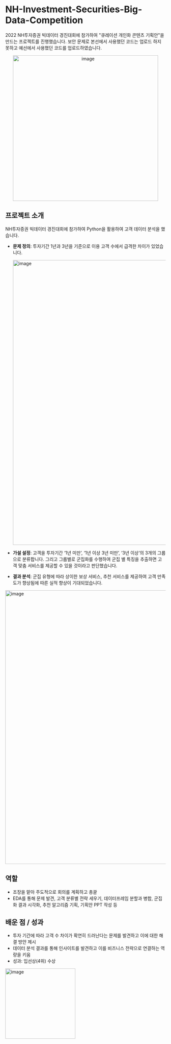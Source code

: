 # NH-Investment-Securities-Big-Data-Competition
2022 NH투자증권 빅데이터 경진대회에 참가하여 "큐레이션 개인화 콘텐츠 기획안"을 만드는 프로젝트를 진행했습니다.
보안 문제로 본선에서 사용했던 코드는 업로드 하지 못하고 예선에서 사용했던 코드를 업로드하였습니다.

<p align="center"><img width="456" alt="image" src="https://github.com/KimYerm/NH-Investment-Securities-Big-Data-Competition/assets/116711917/5ff330ad-ba3e-41e0-bd9c-3543ec13bb2d"></p>




## 프로젝트 소개
NH투자증권 빅데이터 경진대회에 참가하여 Python을 활용하여 고객 데이터 분석을 했습니다. 
- **문제 정의**: 투자기간 1년과 3년을 기준으로 이용 고객 수에서 급격한 차이가 있었습니다.
  
  <img width="892" alt="image" src="https://github.com/KimYerm/NH-Investment-Securities-Big-Data-Competition/assets/116711917/f8f60918-8b44-431a-81c9-38794f955713">

- **가설 설정**: 고객을 투자기간 ‘1년 미만’, ‘1년 이상 3년 미만’, ‘3년 이상’의 3개의 그룹으로 분류합니다. 그리고 그룹별로 군집화를 수행하여 군집 별 특징을 추출하면 고객 맞춤 서비스를 제공할 수 있을 것이라고 판단했습니다.
- **결과 분석**: 군집 유형에 따라 상이한 보상 서비스, 추천 서비스를 제공하여 고객 만족도가 향상됨에 따른 실적 향상이 기대되었습니다.

<img width="857" alt="image" src="https://github.com/KimYerm/NH-Investment-Securities-Big-Data-Competition/assets/116711917/07d8d58d-b2bc-4d3c-b391-27085612488d">

## 역할
- 조장을 맡아 주도적으로 회의를 계획하고 총괄
- EDA를 통해 문제 발견, 고객 분류별 전략 세우기, 데이터프레임 분할과 병합, 군집화 결과 시각화, 추천 알고리즘 기획, 기획안 PPT 작성 등



## 배운 점 / 성과
- 투자 기간에 따라 고객 수 차이가 확연히 드러난다는 문제를 발견하고 이에 대한 해결 방안 제시 
- 데이터 분석 결과를 통해 인사이트를 발견하고 이를 비즈니스 전략으로 연결하는 역량을 키움 
- 성과: 입선상(4위) 수상
<img width="220" alt="image" src="https://github.com/KimYerm/NH-Investment-Securities-Big-Data-Competition/assets/116711917/fde87c24-3663-45bb-a5ff-6e2728374607">


